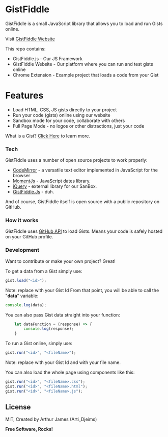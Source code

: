 # GistFiddle

GistFiddle is a small JavaScript library that allows you to load and run Gists online.

Visit [GistFiddle Website](http://gistfiddle.online/)

This repo contains:
  - GistFiddle.js - Our JS Framework
  - GistFiddle Website - Our platform where you can run and test gists online
  - Chrome Extension - Example project that loads a code from  your Gist

# Features

  - Load HTML, CSS, JS gists directly to your project
  - Run your code (gists) online using our website
  - Sandbox mode for your code, collaborate with others
  - Full Page Mode - no logos or other distractions, just your code


What is a Gist? [Click Here](https://help.github.com/articles/about-gists/) to learn more.

### Tech

GistFiddle uses a number of open source projects to work properly:

* [CodeMirror] - a versatile text editor implemented in JavaScript for the browser
* [MomentJs] - JavaScript dates library.
* [jQuery] - external library for our SanBox.
* [GistFiddle.Js] - duh.

And of course, GistFiddle itself is open source with a public repository
on GitHub.

### How it works

GistFiddle uses [GitHub API](https://developer.github.com/v3/gists/) to load Gists. 
Means your code is safely hosted on your GitHub profile.

### Development

Want to contribute or make your own project? Great!

To get a data from a Gist simply use:
```javascript
gist.load("<id>");
```
Note: replace **<id>** with your Gist Id
From that point, you will be able to call the "**data**" variable:

```javascript
console.log(data);
```

You can also pass Gist data straight into your function:
```javascript
    let dataFunction = (response) => {
        console.log(response);
    }
```


To run a Gist online, simply use:

```javascript
gist.run("<id>", "<fileName>");
```
Note: replace **<id>** with your Gist Id and **<fileName>** with your file name.

You can also load the whole page using components like this:

```javascript
gist.run("<id>", "<fileName>.css");
gist.run("<id>", "<fileName>.html");
gist.run("<id>", "<fileName>.js");
```

License
----

MIT, Created by Arthur James (Arti_Djeims)


**Free Software, Rocks!**

[//]: # (These are reference links used in the body of this note and get stripped out when the markdown processor does its job. There is no need to format nicely because it shouldn't be seen. Thanks SO - http://stackoverflow.com/questions/4823468/store-comments-in-markdown-syntax)


   [GistFiddle.Js]: <https://github.com/ArtiDjeims/GistFiddle/>
   [jQuery]: <http://jquery.com>
   [CodeMirror]: <https://codemirror.net>
   [MomentJs]: <http://momentjs.com>

